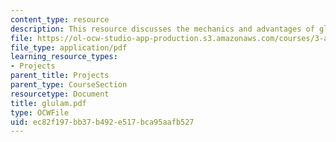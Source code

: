 ```yaml
---
content_type: resource
description: This resource discusses the mechanics and advantages of glulam wood.
file: https://ol-ocw-studio-app-production.s3.amazonaws.com/courses/3-a26-freshman-seminar-the-nature-of-engineering-fall-2005/ec82f197bb37b492e517bca95aafb527_glulam.pdf
file_type: application/pdf
learning_resource_types:
- Projects
parent_title: Projects
parent_type: CourseSection
resourcetype: Document
title: glulam.pdf
type: OCWFile
uid: ec82f197-bb37-b492-e517-bca95aafb527
---
```

